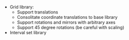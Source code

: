 
* Grid library:
  * Support translations
  * Consolitate coordinate translations to base library
  * Support rotations and mirrors with arbitrary axes
  * Support 45 degree rotations (be careful with scaling)
* Interval set library